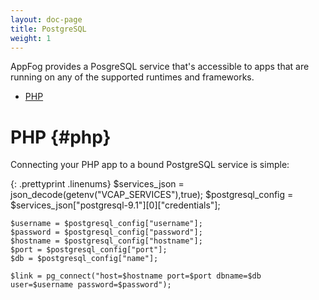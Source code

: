 ```yaml
---
layout: doc-page
title: PostgreSQL
weight: 1
---
```


AppFog provides a PosgreSQL service that's accessible to apps that are running on any of the supported runtimes and frameworks. 

* [PHP](#php)

# PHP {#php}

Connecting your PHP app to a bound PostgreSQL service is simple:

{: .prettyprint .linenums}
    $services_json = json_decode(getenv("VCAP_SERVICES"),true);
    $postgresql_config = $services_json["postgresql-9.1"][0]["credentials"];

    $username = $postgresql_config["username"];
    $password = $postgresql_config["password"];
    $hostname = $postgresql_config["hostname"];
    $port = $postgresql_config["port"];
    $db = $postgresql_config["name"];

    $link = pg_connect("host=$hostname port=$port dbname=$db user=$username password=$password");
